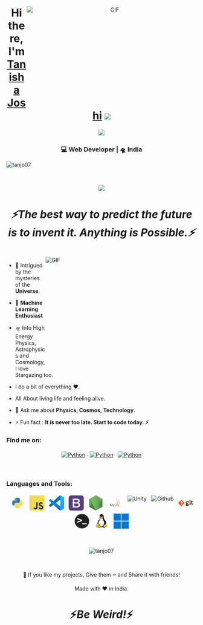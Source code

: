 <div align="center">
                 <img align="right" height="270px" width="450px" alt="GIF" src="https://media.giphy.com/media/quEsMOrr3hmQ8/giphy.gif"/>
		<h1>Hi there, I'm <a href="https:">Tanisha Joshi</a> <img src="https://media.giphy.com/media/hvRJCLFzcasrR4ia7z/giphy.gif" width="25px"> </h1>
		<img src="https://pronoun.cyou/x/y?subject=She&object=Her&height=20"> 
		</div>
<h3 align="center"> 💻  Web Developer | 🛸 India </h3>

<p align="left"> <img src="https://komarev.com/ghpvc/?username=tanjo07&label=Profile%20views&color=0e75b6&style=flat" alt="tanjo07" /> </p>
</br>
<p align="center">
		<!-- Typing SVG by DenverCoder1 - https://github.com/DenverCoder1/readme-typing-svg -->
		<a href="https://github.com/DenverCoder1/readme-typing-svg">
		<img src="https://readme-typing-svg.demolab.com?font=Fira+Code&pause=1000&color=F75C7E&background=FFFFFF00&width=435&lines=Hello+World!+How+is+your+code+running%3F;+I'm+a+Cosmology+Research+Scholar;++A+Passionate+Web+Developer;Arranging+Bits+%26+Bytes;Tech+Enthusiast;Always+learning+new+things;That's+a+lot+of+information!!"/></a>
		</p>
<h5 align="center">
  <h1 align="center">	<i>⚡️The best way to predict the future is to invent it. Anything is Possible.⚡️</i></h1>
		</h5>
		<br/>
		<img align="right" height="300px" width="400px" alt="GIF" src="https://media.giphy.com/media/3FjEPbKqEPhPpmC8uY/giphy.gif" />
    
- 🔭 Intrigued by the mysteries of the **Universe**.
- 🌱 **Machine Learning Enthusiast**
- 🛸 Into High Energy Physics, Astrophysics and Cosmology, I love Stargazing too. 
- I do a bit of everything ❤️.
- All About living life and feeling alive.

- 💬 Ask me about **Physics, Cosmos, Technology**.

- ⚡️ Fun fact  : **It is never too late. Start to code today. ⚡️**

 <h3 align="left">Find me on:</h3>
 
<!--
[<img align="left" alt="Tanisha Joshi" width="40px" src="https://raw.githubusercontent.com/iconic/open-iconic/master/svg/globe.svg" />][website]
[<img align="left" alt="Tanisha Joshi | LinkedIn" width="40px" src="https://cdn.jsdelivr.net/npm/simple-icons@v3/icons/linkedin.svg" />][linkedin]
[<img align="left" alt="Tanisha Joshi| Mail" width="40px" src="https://cdn.jsdelivr.net/npm/simple-icons@v3/icons/gmail.svg" />][mail]
-->
<p align="center">
 <a href="https://tanjomatrix.vercel.app/" target="_blank" rel="noopener noreferrer"> <img src="https://cdn-icons-png.flaticon.com/512/841/841364.png" alt="Python" height="40" style="vertical-align:top; margin:4px"> </a>
 <a href="https://www.linkedin.com/in/tanjo07" target="_blank" rel="noopener noreferrer"> <img src="https://cdn-icons-png.flaticon.com/512/174/174857.png" alt="Python" height="40" style="vertical-align:top; margin:4px"></a>
 <a href="mailto:tanishajoshi@outlook.com"> <img src="https://cdn-icons-png.flaticon.com/512/726/726623.png" alt="Python" height="40" style="vertical-align:top; margin:4px"></a> 

</p>
<br />
<h3 align="left">Languages and Tools:</h3>
<p align="center">
<img src="https://raw.githubusercontent.com/github/explore/80688e429a7d4ef2fca1e82350fe8e3517d3494d/topics/python/python.png" alt="Python" height="40" style="vertical-align:top; margin:4px">
<img src="https://raw.githubusercontent.com/github/explore/80688e429a7d4ef2fca1e82350fe8e3517d3494d/topics/javascript/javascript.png" alt="Javascript" height="40" style="vertical-align:top; margin:4px">
<img src="https://raw.githubusercontent.com/github/explore/80688e429a7d4ef2fca1e82350fe8e3517d3494d/topics/visual-studio-code/visual-studio-code.png" alt="VS Code" height="40" style="vertical-align:top; margin:4px">
<img src="https://raw.githubusercontent.com/github/explore/80688e429a7d4ef2fca1e82350fe8e3517d3494d/topics/bootstrap/bootstrap.png" alt="Bootstrap" height="40" style="vertical-align:top; margin:4px">
<img src="https://raw.githubusercontent.com/github/explore/80688e429a7d4ef2fca1e82350fe8e3517d3494d/topics/nodejs/nodejs.png" alt="NodeJS" height="40" style="vertical-align:top; margin:4px">
<img src="https://raw.githubusercontent.com/github/explore/80688e429a7d4ef2fca1e82350fe8e3517d3494d/topics/mysql/mysql.png" alt="MySQL" height="40" style="vertical-align:top; margin:4px">
 <img src="https://cdn-icons-png.flaticon.com/512/5969/5969346.png" alt="Unity" height="40" style="vertical-align:top; margin:4px">
<img src="https://cdn-icons-png.flaticon.com/512/5968/5968866.png" alt="Github" height="40" style="vertical-align:top; margin:4px">
<img src="https://raw.githubusercontent.com/github/explore/80688e429a7d4ef2fca1e82350fe8e3517d3494d/topics/git/git.png" alt="Git" height="40" style="vertical-align:top; margin:4px">
<img src="https://raw.githubusercontent.com/github/explore/80688e429a7d4ef2fca1e82350fe8e3517d3494d/topics/terminal/terminal.png" alt="Terminal" height="40" style="vertical-align:top; margin:4px">
<img src="https://raw.githubusercontent.com/github/explore/80688e429a7d4ef2fca1e82350fe8e3517d3494d/topics/linux/linux.png" alt="Linux" height="40" style="vertical-align:top; margin:4px" alt="Windows" height="40" style="vertical-align:top; margin:4px">
<img src="https://raw.githubusercontent.com/github/explore/80688e429a7d4ef2fca1e82350fe8e3517d3494d/topics/windows/windows.png" alt="Windows" height="40" style="vertical-align:top; margin:4px">
</p>
<br />

<p align="center"><img align="center" src="https://github-readme-streak-stats.herokuapp.com/?user=tanjo07&" alt="tanjo07" /></p>
</br>
<p align="center">💙 If you like my projects, Give them ⭐ and Share it with friends!</p> <p align="center">Made with ❤️ in India.</p> <h1 align='center'>⚡️<i>Be Weird!</i>⚡️</h1>
